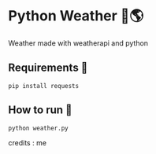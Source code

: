 # Python Weather 🐍🌎

Weather made with weatherapi and python

## Requirements 🔌

```pip install requests```

## How to run 🐧

```python weather.py```

credits : me
